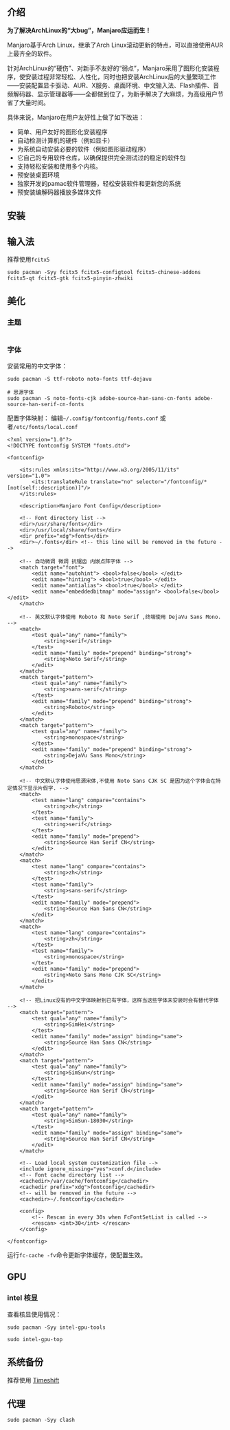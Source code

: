 ## 介绍

 **为了解决ArchLinux的“大bug”，Manjaro应运而生！**

Manjaro基于Arch Linux，继承了Arch Linux滚动更新的特点，可以直接使用AUR上最齐全的软件。

针对ArchLinux的“硬伤”、对新手不友好的“弱点”，Manjaro采用了图形化安装程序，使安装过程非常轻松、人性化，同时也把安装ArchLinux后的大量繁琐工作——安装配置显卡驱动、AUR、X服务、桌面环境、中文输入法、Flash插件、音频解码器、显示管理器等——全都做到位了，为新手解决了大麻烦，为高级用户节省了大量时间。

具体来说，Manjaro在用户友好性上做了如下改进：

-   简单、用户友好的图形化安装程序
-   自动检测计算机的硬件（例如显卡）
-   为系统自动安装必要的软件（例如图形驱动程序）
-   它自己的专用软件仓库，以确保提供完全测试过的稳定的软件包
-   支持轻松安装和使用多个内核。
-   预安装桌面环境
-   独家开发的pamac软件管理器，轻松安装软件和更新您的系统
-   预安装编解码器播放多媒体文件

## 安装


## 输入法

推荐使用`fcitx5`

```shell
sudo pacman -Syy fcitx5 fcitx5-configtool fcitx5-chinese-addons fcitx5-qt fcitx5-gtk fcitx5-pinyin-zhwiki
```

## 美化

### 主题

```
```

### 字体

安装常用的中文字体：
```shell
sudo pacman -S ttf-roboto noto-fonts ttf-dejavu  

# 思源字体  
sudo pacman -S noto-fonts-cjk adobe-source-han-sans-cn-fonts adobe-source-han-serif-cn-fonts
```

配置字体映射：
编辑`~/.config/fontconfig/fonts.conf` 或者`/etc/fonts/local.conf`
```shell
<?xml version="1.0"?>  
<!DOCTYPE fontconfig SYSTEM "fonts.dtd">  
  
<fontconfig>  
  
    <its:rules xmlns:its="http://www.w3.org/2005/11/its" version="1.0">  
        <its:translateRule translate="no" selector="/fontconfig/*[not(self::description)]"/>  
    </its:rules>  
  
    <description>Manjaro Font Config</description>  
  
    <!-- Font directory list -->  
    <dir>/usr/share/fonts</dir>  
    <dir>/usr/local/share/fonts</dir>  
    <dir prefix="xdg">fonts</dir>  
    <dir>~/.fonts</dir> <!-- this line will be removed in the future -->  
  
    <!-- 自动微调 微调 抗锯齿 内嵌点阵字体 -->  
    <match target="font">  
        <edit name="autohint"> <bool>false</bool> </edit>  
        <edit name="hinting"> <bool>true</bool> </edit>  
        <edit name="antialias"> <bool>true</bool> </edit>  
        <edit name="embeddedbitmap" mode="assign"> <bool>false</bool> </edit>  
    </match>  
  
    <!-- 英文默认字体使用 Roboto 和 Noto Serif ,终端使用 DejaVu Sans Mono. -->  
    <match>  
        <test qual="any" name="family">  
            <string>serif</string>  
        </test>  
        <edit name="family" mode="prepend" binding="strong">  
            <string>Noto Serif</string>  
        </edit>  
    </match>  
    <match target="pattern">  
        <test qual="any" name="family">  
            <string>sans-serif</string>  
        </test>  
        <edit name="family" mode="prepend" binding="strong">  
            <string>Roboto</string>  
        </edit>  
    </match>  
    <match target="pattern">  
        <test qual="any" name="family">  
            <string>monospace</string>  
        </test>  
        <edit name="family" mode="prepend" binding="strong">  
            <string>DejaVu Sans Mono</string>  
        </edit>  
    </match>  
  
    <!-- 中文默认字体使用思源宋体,不使用 Noto Sans CJK SC 是因为这个字体会在特定情况下显示片假字. -->  
    <match>  
        <test name="lang" compare="contains">  
            <string>zh</string>  
        </test>  
        <test name="family">  
            <string>serif</string>  
        </test>  
        <edit name="family" mode="prepend">  
            <string>Source Han Serif CN</string>  
        </edit>  
    </match>  
    <match>  
        <test name="lang" compare="contains">  
            <string>zh</string>  
        </test>  
        <test name="family">  
            <string>sans-serif</string>  
        </test>  
        <edit name="family" mode="prepend">  
            <string>Source Han Sans CN</string>  
        </edit>  
    </match>  
    <match>  
        <test name="lang" compare="contains">  
            <string>zh</string>  
        </test>  
        <test name="family">  
            <string>monospace</string>  
        </test>  
        <edit name="family" mode="prepend">  
            <string>Noto Sans Mono CJK SC</string>  
        </edit>  
    </match>  
  
    <!-- 把Linux没有的中文字体映射到已有字体，这样当这些字体未安装时会有替代字体 -->  
    <match target="pattern">  
        <test qual="any" name="family">  
            <string>SimHei</string>  
        </test>  
        <edit name="family" mode="assign" binding="same">  
            <string>Source Han Sans CN</string>  
        </edit>  
    </match>  
    <match target="pattern">  
        <test qual="any" name="family">  
            <string>SimSun</string>  
        </test>  
        <edit name="family" mode="assign" binding="same">  
            <string>Source Han Serif CN</string>  
        </edit>  
    </match>  
    <match target="pattern">  
        <test qual="any" name="family">  
            <string>SimSun-18030</string>  
        </test>  
        <edit name="family" mode="assign" binding="same">  
            <string>Source Han Serif CN</string>  
        </edit>  
    </match>  
      
    <!-- Load local system customization file -->  
    <include ignore_missing="yes">conf.d</include>  
    <!-- Font cache directory list -->  
    <cachedir>/var/cache/fontconfig</cachedir>  
    <cachedir prefix="xdg">fontconfig</cachedir>  
    <!-- will be removed in the future -->  
    <cachedir>~/.fontconfig</cachedir>  
  
    <config>  
        <!-- Rescan in every 30s when FcFontSetList is called -->  
        <rescan> <int>30</int> </rescan>  
    </config>  
  
</fontconfig>
```
运行`fc-cache -fv`命令更新字体缓存，使配置生效。

## GPU

### intel 核显

查看核显使用情况：
```shell
sudo pacman -Syy intel-gpu-tools

sudo intel-gpu-top
```

## 系统备份

推荐使用 [Timeshift](https://teejeetech.com/timeshift/ "timeshift")

## 代理

```shell
sudo pacman -Syy clash
```